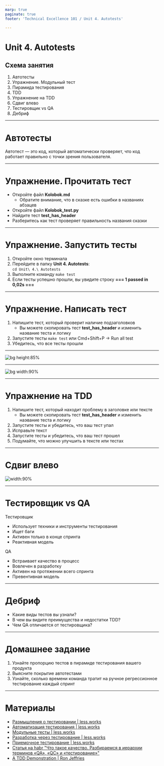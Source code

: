 ```yaml
---
marp: true
paginate: true
footer: 'Technical Excellence 101 / Unit 4. Autotests'

---
```

# Unit 4. Autotests
## Схема занятия
1. Автотесты
1. Упражнение. Модульный тест
1. Пирамида тестирования
1. TDD
1. Упражнение на TDD
1. Сдвиг влево
1. Тестировщик vs QA
1. Дебриф

---
# Автотесты
Автотест — это код, который автоматически проверяет, что код работает правильно с точки зрения пользователя.

---
<!-- _class: invert -->
# Упражнение. Прочитать тест
* Откройте файл **Kolobok.md**
  * Обратите внимание, что в сказке есть ошибки в названиях абзацев
* Откройте файл **Kolobok_test.py**
* Найдите тест **test_has_header**
* Разберитесь как тест проверяет правильность названия сказки

---
<!-- _class: invert -->
# Упражнение. Запустить тесты
1. Откройте окно терминала
2. Перейдите в папку **Unit 4. Autotests**:  
   ```cd Unit\ 4.\ Autotests```
3. Выполните команду 
   ```make test```
4. Если тесты успешно прошли, вы увидите строку 
**=== 1 passed in 0,02s ===**

---
<!-- _class: invert -->
# Упражнение. Написать тест
1. Напишите тест, который проверит наличие подзаголовков
   * Вы можете скопировать тест **test_has_header** и изменить наэвание теста и логику
2. Запустите тесты
   ```make test```
   или 
   Cmd+Shift+P -> Run all test
3. Убедитесь, что все тесты прошли

---
![bg height:85%](Images/Testing%20pyramid.png)

---
![bg width:90%](Images/TDD.png)

---
<!-- _class: invert -->
# Упражнение на TDD
1. Напишите тест, который находит проблему в заголовке или тексте
   * Вы можете скопировать тест **test_has_header** и изменить наэвание теста и логику
2. Запустите тесты и убедитесь, что ваш тест упал
3. Исправьте текст
4. Запустите тесты и убедитесь, что ваш тест прошел
5. Подумайте, что можно улучшить в тексте или тестах

---
# Сдвиг влево

![width:90%](Images/Shift%20left.png)

---
# Тестировщик vs QA
Тестировщик
* Использует техники и инструменты тестирования
* Ищет баги
* Активен только в конце спринта
* Реактивная модель

QA
* Встраивает качество в процесс
* Вовлечен в разработку
* Активен на протяжении всего спринта
* Превентивная модель

---
# Дебриф
* Какие виды тестов вы узнали?
* В чем вы видите преимущества и недостатки TDD?
* Чем QA отличается от тестировщика?

---
# Домашнее задание
1. Узнайте пропорцию тестов в пирамиде тестирования вашего продукта
2. Выясните покрытие автотестами
3. Узнайте, сколько времени команда тратит на ручное регрессионное тестирование каждый спринт

---
# Материалы
* [Размышления о тестировании | less.works](https://less.works/ru/less/technical-excellence/thinking-about-testing)
* [Автоматизация тестирования | less.works](https://less.works/ru/less/technical-excellence/test-automation)
* [Модульные тесты | less.works](https://less.works/ru/less/technical-excellence/unit-testing)
* [Разработка через тестирование | less.works](https://less.works/ru/less/technical-excellence/test-driven-development)
* [Приемочное тестирование | less.works](https://less.works/ru/less/technical-excellence/acceptance-testing)
* [Статья на habr "Что такое качество. Разбираемся в иерархии терминов «QA», «QC» и «тестирование»"](https://habr.com/ru/company/rostelecom/blog/647963/)
* [A TDD Demonstration | Ron Jeffries](https://ronjeffries.com/articles/020-01ff/tdd-in-lua/)